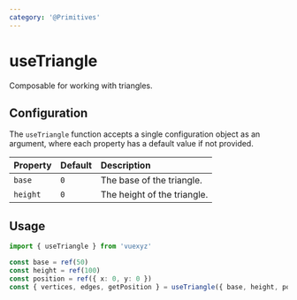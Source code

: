 ```yaml
---
category: '@Primitives'
---
```


<script setup>
    import UseTriangleDemo from '../demo/components/useTriangleDemo.vue';
</script>

# useTriangle

Composable for working with triangles.

<UseTriangleDemo />

## Configuration

The `useTriangle` function accepts a single configuration object as an argument, where each property has a default value if not provided.

| Property   | Default          | Description                              |
|:-----------|:-----------------|:-----------------------------------------|
| `base`     | `0`              | The base of the triangle.                |
| `height`   | `0`              | The height of the triangle.              |

<!--@include: ./shared/config.md-->

## Usage

```ts
import { useTriangle } from 'vuexyz'

const base = ref(50)
const height = ref(100)
const position = ref({ x: 0, y: 0 })
const { vertices, edges, getPosition } = useTriangle({ base, height, position })
```

<!--@include: ./shared/return.md-->
